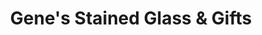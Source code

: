 ---
title: "Gene's Stained Glass & Gifts"
url: /northmoor/genes-stained-glass-and-gifts/
shop: shop
---